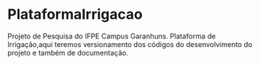# PlataformaIrrigacao
Projeto de Pesquisa do IFPE Campus Garanhuns.
Plataforma de Irrigação,aqui teremos versionamento dos códigos do desenvolvimento
do projeto e também de documentação.
